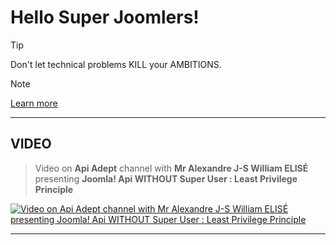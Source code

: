 # Hello Super Joomlers!

> [!TIP]
> Don't let technical problems KILL your AMBITIONS. 

> [!NOTE]
> [Learn more](https://apiadept.com)

-----------------------------------------------------


## VIDEO

> Video on **Api Adept** channel with **Mr Alexandre J-S William ELISÉ** presenting **Joomla! Api WITHOUT Super User : Least Privilege Principle**

[![Video on Api Adept channel with Mr Alexandre J-S William ELISÉ presenting Joomla! Api WITHOUT Super User : Least Privilege Principle](https://img.youtube.com/vi/STw0a7sOtEU/maxresdefault.jpg)](https://www.youtube.com/watch?v=STw0a7sOtEU)

-----------------------------------------------------


